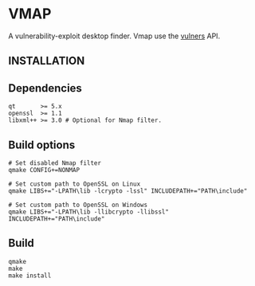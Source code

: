 # VMAP

A vulnerability-exploit desktop finder. Vmap use the [vulners](https://vulners.com/api/v3/) API.

## INSTALLATION

Dependencies
------------
```shell
qt       >= 5.x
openssl  >= 1.1
libxml++ >= 3.0 # Optional for Nmap filter.
```

Build options
------------
```shell
# Set disabled Nmap filter
qmake CONFIG+=NONMAP

# Set custom path to OpenSSL on Linux
qmake LIBS+="-LPATH\lib -lcrypto -lssl" INCLUDEPATH+="PATH\include"

# Set custom path to OpenSSL on Windows
qmake LIBS+="-LPATH\lib -llibcrypto -llibssl" INCLUDEPATH+="PATH\include"
```

Build 
------------
```shell
qmake 
make
make install
```

